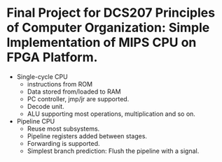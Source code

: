 # Final Project for DCS207 Principles of Computer Organization: Simple Implementation of MIPS CPU on FPGA Platform.

* Single-cycle CPU
  * instructions from ROM
  * Data stored from/loaded to RAM
  * PC controller, jmp/jr are supported.
  * Decode unit.
  * ALU supporting most operations, multiplication and so on.
* Pipeline CPU
  * Reuse most subsystems.
  * Pipeline registers added between stages.
  * Forwarding is supported.
  * Simplest branch prediction: Flush the pipeline with a signal.